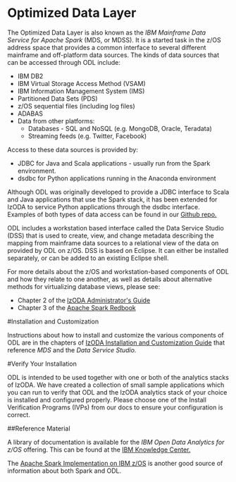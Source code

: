 <h1>Optimized Data Layer</h1>

The Optimized Data Layer is also known as the <em>IBM Mainframe Data Service for Apache Spark</em> (MDS, or MDSS). It is a started task in the z/OS address space that provides a common interface to several different mainframe and off-platform data sources. The kinds of data sources that can be accessed through ODL include:
<ul>
    <li>IBM DB2</li>
    <li>IBM Virtual Storage Access Method (VSAM)</li>
    <li>IBM Information Management System (IMS)</li>
    <li>Partitioned Data Sets (PDS)</li>
    <li>z/OS sequential files (including log files)</li>
    <li>ADABAS</li>
    <li>Data from other platforms:
      <ul>
        <li>Databases - SQL and NoSQL (e.g. MongoDB, Oracle, Teradata)</li>
        <li>Streaming feeds (e.g. Twitter, Facebook)</li>
      </ul>
    </li>
</ul>
Access to these data sources is provided by:
<ul>
    <li>JDBC for Java and Scala applications - usually run from the Spark environment.</li>
    <li>dsdbc for Python applications running in the Anaconda environment</li>
</ul>
Although ODL was originally developed to provide a JDBC interface to Scala and Java applications that use the Spark stack, it has been extended for IzODA to service Python applications through the dsdbc interface. Examples of both types of data access can be found in our <a href="https://github.com/IzODA/examples" target="_blank" rel="noopener noreferrer"> Github repo.</a>

ODL includes a workstation based interface called the Data Service Studio (DSS) that is used to create, view, and change metadata describing the mapping from mainframe data sources to a relational view of the data on provided by ODL on z/OS. DSS is based on Eclipse. It can either be installed separately, or can be added to an existing Eclipse shell.

For more details about the z/OS and workstation-based components of ODL and how they relate to one another, as well as details about alternative methods for virtualizing database views, please see:
<ul>
    <li>Chapter 2 of the <a href="https://www-304.ibm.com/servers/resourcelink/svc00100.nsf/pages/izodav110sc279035/$file/azk1c100.pdf" target="_blank" rel="noopener noreferrer">IzODA Administrator's Guide</a></li>
    <li>Chapter 3 of the <a href="http://www.redbooks.ibm.com/redbooks/pdfs/sg248325.pdf" target="_blank" rel="noopener noreferrer">Apache Spark Redbook</a></li>
</ul>

#Installation and Customization

Instructions about how to install and customize the various components of ODL are in the chapters of <a href="https://www-304.ibm.com/servers/resourcelink/svc00100.nsf/pages/izodav110sc279033/$file/azk1a100.pdf" target="_blank" rel="noopener noreferrer">IzODA Installation and Customization Guide</a> that reference <em>MDS</em> and the <em>Data Service Studio.</em>

#Verify Your Installation

ODL is intended to be used together with one or both of the analytics stacks of IzODA. We have created a collection of small sample applications which you can run to verify that ODL and the IzODA analytics stack of your choice is installed and configured properly. Please choose one of the Install Verification Programs (IVPs) from our docs to ensure your configuration is correct.

##Reference Material

A library of documentation is available for the <em>IBM Open Data Analytics for z/OS</em> offering. This can be found at the <a href="https://www.ibm.com/support/knowledgecenter/SS3H8V_1.1.0/com.ibm.izoda.v1r1.izodalp/izoda.htm" target="_blank" rel="noopener noreferrer">IBM Knowledge Center.</a>

The <a href="http://www.redbooks.ibm.com/abstracts/sg248325.html" target="_blank" rel="noopener noreferrer">Apache Spark Implementation on IBM z/OS</a> is another good source of information about both Spark and ODL.
